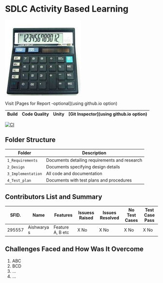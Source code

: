 # SDLC Activity Based Learning
![Banner](https://github.com/295557/Mini_Project/blob/main/1_Requirements/calculator.jpg)


Visit [Pages for Report -optional](using github.io option)

Build | Code Quality | Unity | [Git Inspector](using github.io option)
------|----------|-------|--------------
[![CI](https://github.com/295557/Mini_Project/actions/workflows/main.yml/badge.svg)](https://github.com/295557/Mini_Project/actions/workflows/main.yml)


## Folder Structure
Folder             | Description
-------------------| -----------------------------------------
`1_Requirements`   | Documents detailing requirements and research
`2_Design`         | Documents specifying design details
`3_Implementation` | All code and documentation
`4_Test_plan`      | Documents with test plans and procedures

## Contributors List and Summary

SFID.  |  Name      |    Features                      | Issuess Raised |Issues Resolved|No Test Cases|Test Case Pass
-------|-----------|-----------------------------------|----------------|---------------|-------------|--------------
295557 | Aishwarya s  | Feature A, B etc               | X No           | X No          |X No         |X No     

## Challenges Faced and How Was It Overcome

1. ABC
2. BCD
3. ...
4. ...
